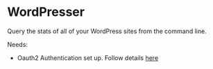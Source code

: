 # WordPresser

Query the stats of all of your WordPress sites from the command line.

Needs:
 * Oauth2 Authentication set up. Follow details [here](https://developer.wordpress.com/docs/oauth2/)